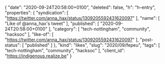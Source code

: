 {
  "date": "2020-09-24T20:58:00+0100",
  "deleted": false,
  "h": "h-entry",
  "properties": {
    "syndication": [
      "https://twitter.com/anna_hax/status/1309205592431620097"
    ],
    "name": [
      "Like of @anna_hax's tweet"
    ],
    "published": [
      "2020-09-24T20:58:00+0100"
    ],
    "category": [
      "tech-nottingham",
      "community",
      "hacksoc"
    ],
    "like-of": [
      "https://twitter.com/anna_hax/status/1309205592431620097"
    ],
    "post-status": [
      "published"
    ]
  },
  "kind": "likes",
  "slug": "2020/09/fepeu",
  "tags": [
    "tech-nottingham",
    "community",
    "hacksoc"
  ],
  "client_id": "https://indigenous.realize.be"
}
